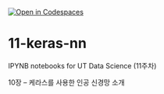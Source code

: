 [![Open in Codespaces](https://classroom.github.com/assets/launch-codespace-2972f46106e565e64193e422d61a12cf1da4916b45550586e14ef0a7c637dd04.svg)](https://classroom.github.com/open-in-codespaces?assignment_repo_id=17125544)
# 11-keras-nn

IPYNB notebooks for UT Data Science (11주차)

10장 – 케라스를 사용한 인공 신경망 소개
